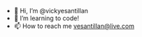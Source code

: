 - 👋 Hi, I’m @vickyesantillan
- 👀 I’m learning to code!
- 📫 How to reach me vesantillan@live.com

<!---
vickyesantillan/vickyesantillan is a ✨ special ✨ repository because its `README.md` (this file) appears on your GitHub profile.
You can click the Preview link to take a look at your changes.
--->
